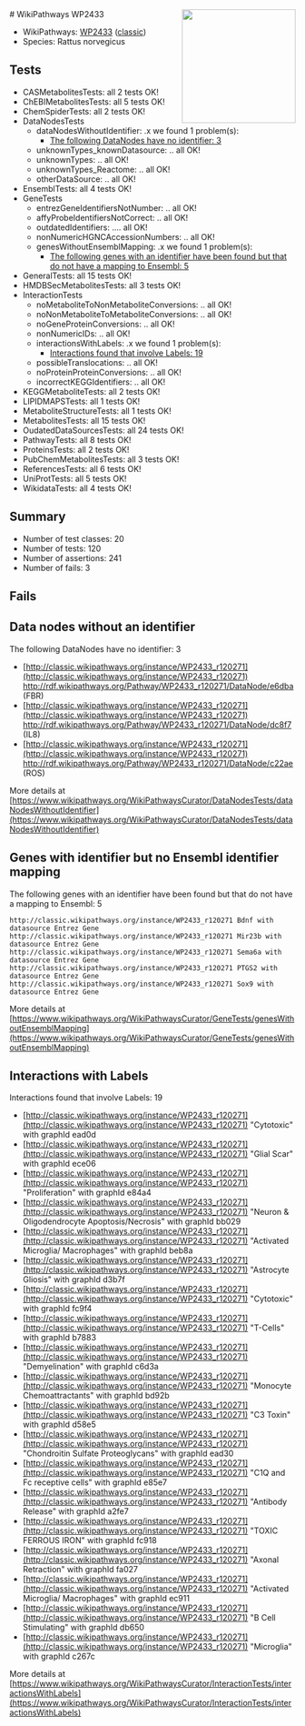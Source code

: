 <img style="float: right; width: 200px" src="https://upload.wikimedia.org/wikipedia/commons/thumb/8/83/Wplogo_with_text_500.png/640px-Wplogo_with_text_500.png" />
# WikiPathways WP2433

* WikiPathways: [WP2433](https://wikipathways.org/pathways/WP2433) ([classic](https://classic.wikipathways.org/instance/WP2433))
* Species: Rattus norvegicus
## Tests
* CASMetabolitesTests: all 2 tests OK!
* ChEBIMetabolitesTests: all 5 tests OK!
* ChemSpiderTests: all 2 tests OK!
* DataNodesTests
    * dataNodesWithoutIdentifier: .x we found 1 problem(s):
        * [The following DataNodes have no identifier: 3](#d2d32fa2)
    * unknownTypes_knownDatasource: .. all OK!
    * unknownTypes: .. all OK!
    * unknownTypes_Reactome: .. all OK!
    * otherDataSource: .. all OK!
* EnsemblTests: all 4 tests OK!
* GeneTests
    * entrezGeneIdentifiersNotNumber: .. all OK!
    * affyProbeIdentifiersNotCorrect: .. all OK!
    * outdatedIdentifiers: .... all OK!
    * nonNumericHGNCAccessionNumbers: .. all OK!
    * genesWithoutEnsemblMapping: .x we found 1 problem(s):
        * [The following genes with an identifier have been found but that do not have a mapping to Ensembl: 5](#40286d87)
* GeneralTests: all 15 tests OK!
* HMDBSecMetabolitesTests: all 3 tests OK!
* InteractionTests
    * noMetaboliteToNonMetaboliteConversions: .. all OK!
    * noNonMetaboliteToMetaboliteConversions: .. all OK!
    * noGeneProteinConversions: .. all OK!
    * nonNumericIDs: .. all OK!
    * interactionsWithLabels: .x we found 1 problem(s):
        * [Interactions found that involve Labels: 19](#fe97a8c1)
    * possibleTranslocations: .. all OK!
    * noProteinProteinConversions: .. all OK!
    * incorrectKEGGIdentifiers: .. all OK!
* KEGGMetaboliteTests: all 2 tests OK!
* LIPIDMAPSTests: all 1 tests OK!
* MetaboliteStructureTests: all 1 tests OK!
* MetabolitesTests: all 15 tests OK!
* OudatedDataSourcesTests: all 24 tests OK!
* PathwayTests: all 8 tests OK!
* ProteinsTests: all 2 tests OK!
* PubChemMetabolitesTests: all 3 tests OK!
* ReferencesTests: all 6 tests OK!
* UniProtTests: all 5 tests OK!
* WikidataTests: all 4 tests OK!


## Summary

* Number of test classes: 20
* Number of tests: 120
* Number of assertions: 241
* Number of fails: 3

## Fails

<a name="d2d32fa2" />

## Data nodes without an identifier

The following DataNodes have no identifier: 3

* [http://classic.wikipathways.org/instance/WP2433_r120271](http://classic.wikipathways.org/instance/WP2433_r120271) http://rdf.wikipathways.org/Pathway/WP2433_r120271/DataNode/e6dba (FBR)
* [http://classic.wikipathways.org/instance/WP2433_r120271](http://classic.wikipathways.org/instance/WP2433_r120271) http://rdf.wikipathways.org/Pathway/WP2433_r120271/DataNode/dc8f7 (IL8)
* [http://classic.wikipathways.org/instance/WP2433_r120271](http://classic.wikipathways.org/instance/WP2433_r120271) http://rdf.wikipathways.org/Pathway/WP2433_r120271/DataNode/c22ae (ROS)


More details at [https://www.wikipathways.org/WikiPathwaysCurator/DataNodesTests/dataNodesWithoutIdentifier](https://www.wikipathways.org/WikiPathwaysCurator/DataNodesTests/dataNodesWithoutIdentifier)

<a name="40286d87" />

## Genes with identifier but no Ensembl identifier mapping

The following genes with an identifier have been found but that do not have a mapping to Ensembl: 5
```
http://classic.wikipathways.org/instance/WP2433_r120271 Bdnf with datasource Entrez Gene
http://classic.wikipathways.org/instance/WP2433_r120271 Mir23b with datasource Entrez Gene
http://classic.wikipathways.org/instance/WP2433_r120271 Sema6a with datasource Entrez Gene
http://classic.wikipathways.org/instance/WP2433_r120271 PTGS2 with datasource Entrez Gene
http://classic.wikipathways.org/instance/WP2433_r120271 Sox9 with datasource Entrez Gene
```

More details at [https://www.wikipathways.org/WikiPathwaysCurator/GeneTests/genesWithoutEnsemblMapping](https://www.wikipathways.org/WikiPathwaysCurator/GeneTests/genesWithoutEnsemblMapping)

<a name="fe97a8c1" />

## Interactions with Labels

Interactions found that involve Labels: 19

* [http://classic.wikipathways.org/instance/WP2433_r120271](http://classic.wikipathways.org/instance/WP2433_r120271) "Cytotoxic" with graphId ead0d
* [http://classic.wikipathways.org/instance/WP2433_r120271](http://classic.wikipathways.org/instance/WP2433_r120271) "Glial Scar" with graphId ece06
* [http://classic.wikipathways.org/instance/WP2433_r120271](http://classic.wikipathways.org/instance/WP2433_r120271) "Proliferation" with graphId e84a4
* [http://classic.wikipathways.org/instance/WP2433_r120271](http://classic.wikipathways.org/instance/WP2433_r120271) "Neuron & 
Oligodendrocyte
Apoptosis/Necrosis" with graphId bb029
* [http://classic.wikipathways.org/instance/WP2433_r120271](http://classic.wikipathways.org/instance/WP2433_r120271) "Activated Microglia/
Macrophages" with graphId beb8a
* [http://classic.wikipathways.org/instance/WP2433_r120271](http://classic.wikipathways.org/instance/WP2433_r120271) "Astrocyte Gliosis" with graphId d3b7f
* [http://classic.wikipathways.org/instance/WP2433_r120271](http://classic.wikipathways.org/instance/WP2433_r120271) "Cytotoxic" with graphId fc9f4
* [http://classic.wikipathways.org/instance/WP2433_r120271](http://classic.wikipathways.org/instance/WP2433_r120271) "T-Cells" with graphId b7883
* [http://classic.wikipathways.org/instance/WP2433_r120271](http://classic.wikipathways.org/instance/WP2433_r120271) "Demyelination" with graphId c6d3a
* [http://classic.wikipathways.org/instance/WP2433_r120271](http://classic.wikipathways.org/instance/WP2433_r120271) "Monocyte Chemoattractants" with graphId bd92b
* [http://classic.wikipathways.org/instance/WP2433_r120271](http://classic.wikipathways.org/instance/WP2433_r120271) "C3 Toxin" with graphId d58e5
* [http://classic.wikipathways.org/instance/WP2433_r120271](http://classic.wikipathways.org/instance/WP2433_r120271) "Chondroitin Sulfate 
Proteoglycans" with graphId ead30
* [http://classic.wikipathways.org/instance/WP2433_r120271](http://classic.wikipathways.org/instance/WP2433_r120271) "C1Q and Fc receptive cells" with graphId e85e7
* [http://classic.wikipathways.org/instance/WP2433_r120271](http://classic.wikipathways.org/instance/WP2433_r120271) "Antibody Release" with graphId a2fe7
* [http://classic.wikipathways.org/instance/WP2433_r120271](http://classic.wikipathways.org/instance/WP2433_r120271) "TOXIC FERROUS
IRON" with graphId fc918
* [http://classic.wikipathways.org/instance/WP2433_r120271](http://classic.wikipathways.org/instance/WP2433_r120271) "Axonal Retraction" with graphId fa027
* [http://classic.wikipathways.org/instance/WP2433_r120271](http://classic.wikipathways.org/instance/WP2433_r120271) "Activated Microglia/
Macrophages" with graphId ec911
* [http://classic.wikipathways.org/instance/WP2433_r120271](http://classic.wikipathways.org/instance/WP2433_r120271) "B Cell Stimulating" with graphId db650
* [http://classic.wikipathways.org/instance/WP2433_r120271](http://classic.wikipathways.org/instance/WP2433_r120271) "Microglia" with graphId c267c


More details at [https://www.wikipathways.org/WikiPathwaysCurator/InteractionTests/interactionsWithLabels](https://www.wikipathways.org/WikiPathwaysCurator/InteractionTests/interactionsWithLabels)

